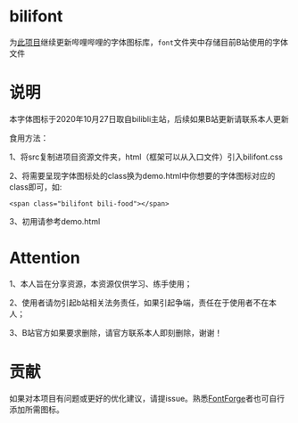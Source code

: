 # bilifont
为[此项目](https://github.com/molefish3614/bilifont)继续更新哔哩哔哩的字体图标库，`font`文件夹中存储目前B站使用的字体文件

# 说明
本字体图标于2020年10月27日取自bilibli主站，后续如果B站更新请联系本人更新

食用方法：

1、将src复制进项目资源文件夹，html（框架可以从入口文件）引入bilifont.css

2、将需要呈现字体图标处的class换为demo.html中你想要的字体图标对应的class即可，如:

```
<span class="bilifont bili-food"></span>
```

3、初用请参考demo.html

# Attention

1、本人旨在分享资源，本资源仅供学习、练手使用；

2、使用者请勿引起b站相关法务责任，如果引起争端，责任在于使用者不在本人；

3、B站官方如果要求删除，请官方联系本人即刻删除，谢谢！

# 贡献

如果对本项目有问题或更好的优化建议，请提issue。熟悉[FontForge](https://fontforge.org/en-US/)者也可自行添加所需图标。
